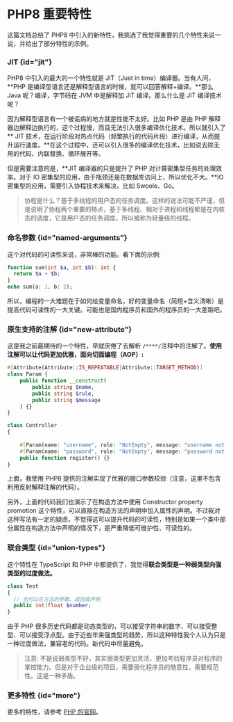 # PHP8 重要特性

这篇文档总结了 PHP8 中引入的新特性，我挑选了我觉得重要的几个特性来说一说，并给出了部分特性的示例。

### JIT {id="jit"}

PHP8 中引入的最大的一个特性就是  JIT（Just in time）编译器。当有人问，**PHP 是编译型语言还是解释型语言的时候，就可以回答解释+编译。**那么 Java 呢？编译，字节码在 JVM 中是解释加 JIT 编译。那么什么是 JIT 编译技术呢？

因为解释型语言有一个被诟病的地方就是性能不太好。比如 PHP 是由 PHP 解释器边解释边执行的，这个过程慢，而且无法引入很多编译优化技术。所以就引入了** JIT 技术，在运行阶段对热点代码（频繁执行的代码片段）进行编译，从而提升运行速度。**在这个过程中，还可以引入很多的编译优化技术，比如说去除无用的代码、内联替换、循环展开等。

但是需要注意的是，**JIT 编译器的只是提升了 PHP 对计算密集型任务的处理效率。对于 IO 密集型的应用，由于瓶颈还是在数据库访问上，所以优化不大。**IO 密集型的应用，需要引入协程技术来解决。比如 Swoole、Go。

> 协程是什么？基于多线程的用户态的任务调度。这样的说法可能不严谨，但是说明了协程两个重要的特点，基于多线程、相对于进程和线程都是在内核态的调度，它是用户态的任务调度。所以被称为轻量级的线程。


### 命名参数 {id="named-arguments"}

这个对代码的可读性来说，非常棒的功能。看下面的示例:

```php
function sum(int $a, int $b): int {
  return $a + $b;
}
echo sum(a: 1, b: 2);
```

所以，编程的一大难题在于如何给变量命名，好的变量命名（简短+含义清晰）是提高代码可读性的一大关键。可能也是国内程序员和国外的程序员的一大差距吧。

### 原生支持的注解 {id="new-attribute"}

这是我之前最期待的一个特性，早就厌倦了去解析 `/****/`注释中的注解了。**使用注解可以让代码更加优雅，面向切面编程（AOP）:**

```php
#[Attribute(Attribute::IS_REPEATABLE|Attribute::TARGET_METHOD)]
class Param {
    public function __construct(
        public string $name,
        public string $rule,
        public string $message
    ) {} 
}

class Controller
{
   
    #[Param(name: "username", rule: "NotEmpty", message: "username not empty!")]
    #[Param(name: "password", rule: "NotEmpty", message: "password not empty!")]
    public function register() {}
}
```

上面，我使用 PHP8 提供的注解实现了优雅的接口参数校验（注意，这里不包含利用反射解释注解的代码）。

另外，上面的代码我们也演示了在构造方法中使用  Constructor property promotion 这个特性，可以直接在构造方法的声明中加入属性的声明。不过我对这种写法有一定的疑虑，不觉得这可以提升代码的可读性，特别是如果一个类中部分属性在构造方法中声明的情况下，是严重降低可维护性、可读性的。

### 联合类型 {id="union-types"}

这个特性在 TypeScript 和 PHP 中都提供了，我觉得**联合类型是一种弱类型向强类型的过度做法。**

```php
class Test
{
  // 也可以在方法的参数、返回值声明
  public int|float $number;
}
```

由于 PHP 很多历史代码都是动态类型的，可以接受字符串的数字、可以接受整型、可以接受浮点型。由于近些年来强类型的趋势，所以这种特性我个人认为只是一种过度做法，兼容老的代码。新代码中尽量避免。

> 注意: 不是说弱类型不好，其实弱类型更加灵活，更加考验程序员对程序的掌控能力。但是对于企业级的项目，需要弱化程序员的随意性，需要规范性。这是一种矛盾。


### 更多特性 {id="more"}

更多的特性，请参考 [PHP 的官网](https://www.php.net/releases/8.3/en.php)。